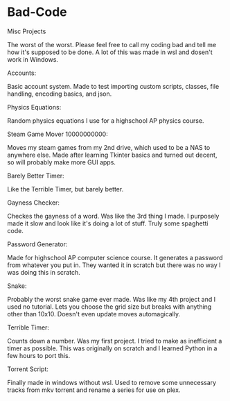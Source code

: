# Bad-Code
Misc Projects

The worst of the worst. Please feel free to call my coding bad and tell me how it's supposed to be done. A lot of this was made in wsl and dosen't work in Windows.


Accounts:

Basic account system. Made to test importing custom scripts, classes, file handling, encoding basics, and json.


Physics Equations:

Random physics equations I use for a highschool AP physics course.


Steam Game Mover 10000000000:

Moves my steam games from my 2nd drive, which used to be a NAS to anywhere else. Made after learning Tkinter basics and turned out decent, so will probably make more GUI apps.


Barely Better Timer:

Like the Terrible Timer, but barely better.


Gayness Checker:

Checkes the gayness of a word. Was like the 3rd thing I made. I purposely made it slow and look like it's doing a lot of stuff. Truly some spaghetti code.


Password Generator:

Made for highschool AP computer science course. It generates a password from whatever you put in. They wanted it in scratch but there was no way I was doing this in scratch.


Snake:

Probably the worst snake game ever made. Was like my 4th project and I used no tutorial. Lets you choose the grid size but breaks with anything other than 10x10. Doesn't even update moves automagically.


Terrible Timer:

Counts down a number. Was my first project. I tried to make as inefficient a timer as possible. This was originally on scratch and I learned Python in a few hours to port this.


Torrent Script:

Finally made in windows without wsl. Used to remove some unnecessary tracks from mkv torrent and rename a series for use on plex.
